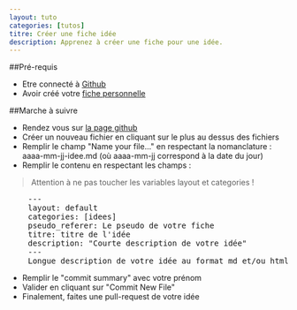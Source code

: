 ```yaml
---
layout: tuto
categories: [tutos]
titre: Créer une fiche idée
description: Apprenez à créer une fiche pour une idée.
---
```

##Pré-requis

* Etre connecté à [Github](https://github.com/login)
* Avoir créé votre [fiche personnelle]({{site.baseurl}}/tutos/2013/11/20/creer-fiche-membre.html)

##Marche à suivre

* Rendez vous sur [la page github](https://github.com/manland/jekhub/tree/gh-pages/_posts/idees)
* Créer un nouveau fichier en cliquant sur le plus au dessus des fichiers
* Remplir le champ "Name your file..." en respectant la nomanclature : aaaa-mm-jj-idee.md (où aaaa-mm-jj correspond à la date du jour)
* Remplir le contenu en respectant les champs :

> Attention à ne pas toucher les variables layout et categories !

<pre>
	---
	layout: default
	categories: [idees]
	pseudo_referer: Le pseudo de votre fiche
	titre: titre de l'idée
	description: "Courte description de votre idée"
	---
	Longue description de votre idée au format md et/ou html.
</pre>

* Remplir le "commit summary" avec votre prénom
* Valider en cliquant sur "Commit New File"
* Finalement, faites une pull-request de votre idée